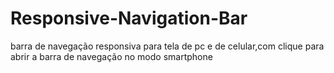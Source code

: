 # Responsive-Navigation-Bar
barra de navegação responsiva para tela de pc e de celular,com clique para abrir a barra de navegação no modo smartphone
